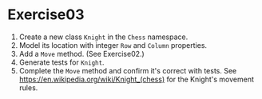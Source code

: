 # Exercise03

1. Create a new class `Knight` in the `Chess` namespace.
2. Model its location with integer `Row` and `Column` properties.
3. Add a `Move` method. (See Exercise02.)
4. Generate tests for `Knight`.
5. Complete the `Move` method and confirm it's correct with tests.
    See https://en.wikipedia.org/wiki/Knight_(chess) for the Knight's movement rules.